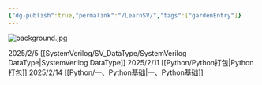 ```yaml
---
{"dg-publish":true,"permalink":"/LearnSV/","tags":["gardenEntry"]}
---
```


![background.jpg](/img/user/SystemVerilog/imgs/background.jpg)

2025/2/5 [[SystemVerilog/SV_DataType/SystemVerilog DataType\|SystemVerilog DataType]]
2025/2/11 [[Python/Python打包\|Python打包]]
2025/2/14 [[Python/一、Python基础\|一、Python基础]]
